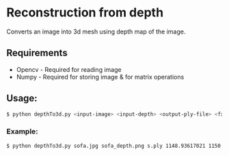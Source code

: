 # Reconstruction from depth

Converts an image into 3d mesh using depth map of the image.

## Requirements

* Opencv - Required for reading image
* Numpy  - Required for storing image & for matrix operations

## Usage:

```sh
$ python depthTo3d.py <input-image> <input-depth> <output-ply-file> <fx> <fy> <cx> <cy>

```

### Example:
```sh
$ python depthTo3d.py sofa.jpg sofa_depth.png s.ply 1148.93617021 1150.38461538 750 500

```
